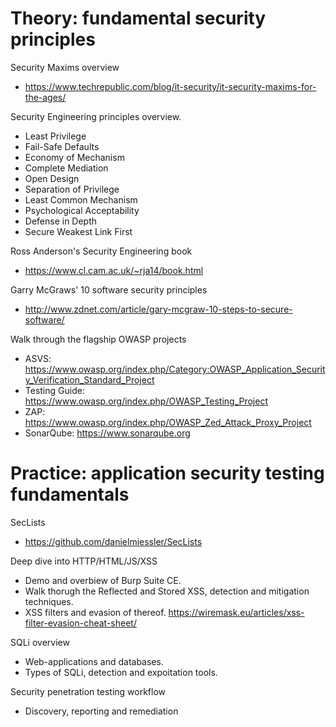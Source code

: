 # Theory: fundamental security principles

Security Maxims overview
- https://www.techrepublic.com/blog/it-security/it-security-maxims-for-the-ages/

Security Engineering principles overview.
- Least Privilege
- Fail-Safe Defaults
- Economy of Mechanism
- Complete Mediation
- Open Design
- Separation of Privilege
- Least Common Mechanism
- Psychological Acceptability
- Defense in Depth
- Secure Weakest Link First

Ross Anderson's Security Engineering book
- https://www.cl.cam.ac.uk/~rja14/book.html

Garry McGraws' 10 software security principles
- http://www.zdnet.com/article/gary-mcgraw-10-steps-to-secure-software/

Walk through the flagship OWASP projects
- ASVS: https://www.owasp.org/index.php/Category:OWASP_Application_Security_Verification_Standard_Project
- Testing Guide: https://www.owasp.org/index.php/OWASP_Testing_Project
- ZAP: https://www.owasp.org/index.php/OWASP_Zed_Attack_Proxy_Project
- SonarQube: https://www.sonarqube.org

# Practice: application security testing fundamentals

SecLists
- https://github.com/danielmiessler/SecLists

Deep dive into HTTP/HTML/JS/XSS
- Demo and overbiew of Burp Suite CE.
- Walk thorugh the Reflected and Stored XSS, detection and mitigation techniques.
- XSS filters and evasion of thereof. https://wiremask.eu/articles/xss-filter-evasion-cheat-sheet/

SQLi overview
- Web-applications and databases.
- Types of SQLi, detection and expoitation tools.

Security penetration testing workflow
- Discovery, reporting and remediation
